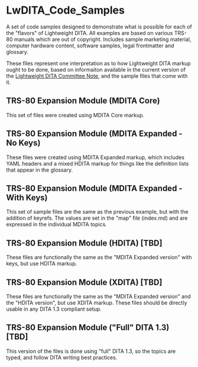 # LwDITA_Code_Samples
A set of code samples designed to demonstrate what is possible for each of the "flavors" of Lightweight DITA. All examples are based on various TRS-80 manuals which are out of copyright. Includes sample marketing material, computer hardware content, software samples, legal frontmatter and glossary.

These files represent one interpretation as to how Lightweight DITA markup ought to be done, based on informaiton available in the current version of the [Lightweight DITA Committee Note](https://www.oasis-open.org/committees/download.php/59950/LwDITA-v1.0-cn01.pdf), and the sample files that come with it.  

## TRS-80 Expansion Module (MDITA Core)
This set of files were created using MDITA Core markup. 

## TRS-80 Expansion Module (MDITA Expanded - No Keys) 
These files were created using MDITA Expanded markup, which includes YAML headers and a mixed HDITA markup for things like the definition lists that appear in the glossary. 

## TRS-80 Expansion Module (MDITA Expanded - With Keys) 
This set of sample files are the same as the previous example, but with the addition of keyrefs. The values are set in the "map" file (index.md) and are expressed in the individual MDITA topics.

## TRS-80 Expansion Module (HDITA) [TBD]
These files are functionally the same as the "MDITA Expanded version" with keys, but use HDITA markup.

## TRS-80 Expansion Module (XDITA) [TBD]
These files are functionally the same as the "MDITA Expanded version" and the "HDITA version", but use XDITA markup. These files should be directly usable in any DITA 1.3 compliant setup.

## TRS-80 Expansion Module ("Full" DITA 1.3) [TBD]
This version of the files is done using "full" DITA 1.3, so the topics are typed, and follow DITA writing best practices.
